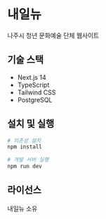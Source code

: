 # 내일뉴

나주시 청년 문화예술 단체 웹사이트

## 기술 스택

- Next.js 14
- TypeScript
- Tailwind CSS
- PostgreSQL

## 설치 및 실행

```bash
# 의존성 설치
npm install

# 개발 서버 실행
npm run dev
```

## 라이선스

내일뉴 소유